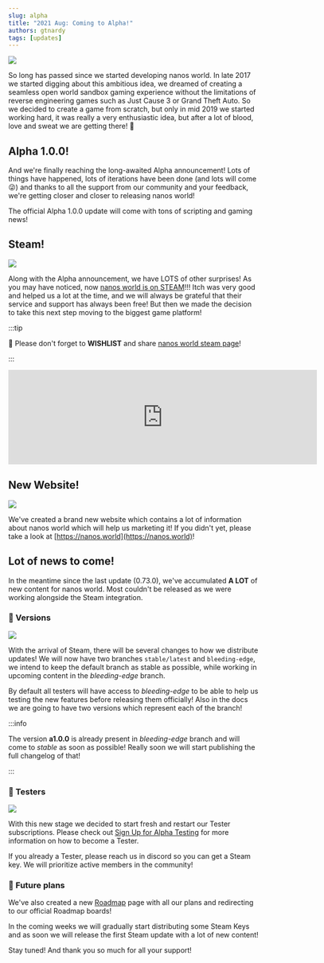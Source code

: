 ```yaml
---
slug: alpha
title: "2021 Aug: Coming to Alpha!"
authors: gtnardy
tags: [updates]
---
```



![](/img/blog/alpha/alpha-banner.jpg)

So long has passed since we started developing nanos world. In late 2017 we started digging about this ambitious idea, we dreamed of creating a seamless open world sandbox gaming experience without the limitations of reverse engineering games such as Just Cause 3 or Grand Theft Auto. So we decided to create a game from scratch, but only in mid 2019 we started working hard, it was really a very enthusiastic idea, but after a lot of blood, love and sweat we are getting there! 🥰

## Alpha 1.0.0!

And we're finally reaching the long-awaited Alpha announcement! Lots of things have happened, lots of iterations have been done (and lots will come 😜) and thanks to all the support from our community and your feedback, we're getting closer and closer to releasing nanos world!

The official Alpha 1.0.0 update will come with tons of scripting and gaming news!

## Steam!

![](/img/blog/alpha/steam-guy.jpg)

Along with the Alpha announcement, we have LOTS of other surprises! As you may have noticed, now [nanos world is on STEAM](https://store.steampowered.com/app/1841660/nanos_world?utm_source=docs&utm_campaign=alpha_announcement)!!! Itch was very good and helped us a lot at the time, and we will always be grateful that their service and support has always been free! But then we made the decision to take this next step moving to the biggest game platform!

:::tip

🎋 Please don't forget to **WISHLIST** and share [nanos world steam page](https://store.steampowered.com/app/1841660/nanos_world?utm_source=docs&utm_campaign=alpha_announcement)!

:::

<iframe class="steam-widget" src="https://store.steampowered.com/widget/1841660/" frameborder="0" width="620" height="190" loading="lazy"></iframe>

## New Website!

![](/img/blog/alpha/new-website.jpg)

We've created a brand new website which contains a lot of information about nanos world which will help us marketing it! If you didn't yet, please take a look at [https://nanos.world](https://nanos.world)!

## Lot of news to come!

In the meantime since the last update (0.73.0), we've accumulated **A LOT** of new content for nanos world. Most couldn't be released as we were working alongside the Steam integration.

### 🔢 Versions

![](/img/blog/alpha/betas.jpg)

With the arrival of Steam, there will be several changes to how we distribute updates! We will now have two branches `stable/latest` and `bleeding-edge`, we intend to keep the default branch as stable as possible, while working in upcoming content in the *bleeding-edge* branch.

By default all testers will have access to *bleeding-edge* to be able to help us testing the new features before releasing them officially! Also in the docs we are going to have two versions which represent each of the branch!

:::info

The version **a1.0.0** is already present in *bleeding-edge* branch and will come to *stable* as soon as possible! Really soon we will start publishing the full changelog of that!

:::

### 🧪 Testers

![](/img/blog/alpha/manny.jpg)

With this new stage we decided to start fresh and restart our Tester subscriptions. Please check out [Sign Up for Alpha Testing](/docs/signing-up-alpha) for more information on how to become a Tester.

If you already a Tester, please reach us in discord so you can get a Steam key. We will prioritize active members in the community!

### 🔮 Future plans

We've also created a new [Roadmap](/docs/roadmap) page with all our plans and redirecting to our official Roadmap boards!

In the coming weeks we will gradually start distributing some Steam Keys and as soon we will release the first Steam update with a lot of new content!

Stay tuned! And thank you so much for all your support!